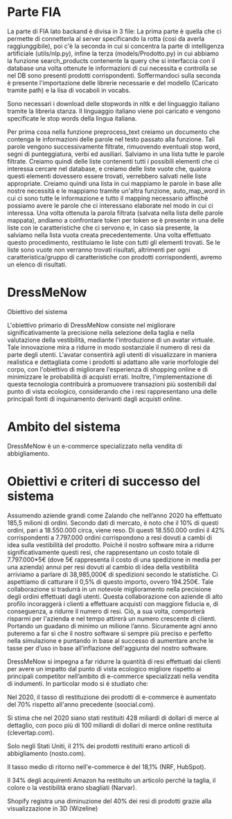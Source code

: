 # Parte FIA

La parte di FIA lato backand è divisa in 3 file: La prima parte è quella che ci permette di connetterla al server specificando la rotta (così da averla raggiunggibile), poi c'è la seconda in cui si concentra la parte di intelligenza artificiale (utils/nlp.py), infine la terza  (models/Prodotto.py) in cui abbiamo la funzione search_products contenente la query che si interfaccia con il database una volta ottenute le informazioni di cui necessita e controlla se nel DB sono presenti prodotti corrispondenti. Soffermandoci sulla seconda è presente l'importazione delle librerie necessarie e del modello (Caricato tramite path) e la lisa di vocaboli in vocabs.

Sono necessari i download delle stopwords in nltk e del linguaggio italiano tramite la libreria stanza. Il linguaggio italiano viene poi caricato e vengono specificate le stop words della lingua italiana.

Per prima cosa nella funzione preprocess_text creiamo un documento che contenga le informazioni delle parole nel testo passato alla funzione.
Tali parole vengono successivamente filtrate, rimuovendo eventuali stop word, segni di punteggiatura, verbi ed ausiliari.
Salviamo in una lista tutte le parole filtrate.
Creiamo quindi delle liste contenenti tutti i possibili elementi che ci interessa cercare nel database, e creiamo delle liste vuote che, qualora questi elementi dovessero essere trovati, verrebbero salvati nelle liste appropriate. 
Creiamo quindi una lista in cui mappiamo le parole in base alle nostre necessità e le mappiamo tramite un'altra funzione, auto_map_word in cui ci sono tutte le informazione e tutto il mapping necessario affinché possiamo avere le parole che ci interessano elaborate nel modo in cui ci interessa.
Una volta ottenuta la parola filtrata (salvata nella lista delle parole mappata), andiamo a confrontare token per token se è presente in una delle liste con le caratteristiche che ci servono e, in caso sia presente, la salviamo nella lista vuota creata precedentemente.
Una volta effettuato questo procedimento, restituiamo le liste con tutti gli elementi trovati. Se le liste sono vuote non verranno trovati risultati, altrimenti per ogni caratteristica/gruppo di caratteristiche con prodotti corrispondenti, avremo un elenco di risultati.


# DressMeNow

Obiettivo del sistema 

L'obiettivo primario di DressMeNow consiste nel migliorare significativamente la precisione nella selezione della taglia e nella valutazione della vestibilità, mediante l'introduzione di un avatar virtuale. Tale innovazione mira a ridurre in modo sostanziale il numero di resi da parte degli utenti. L'avatar consentirà agli utenti di visualizzare in maniera realistica e dettagliata come i prodotti si adattano alle varie morfologie del corpo, con l'obiettivo di migliorare l'esperienza di shopping online e di minimizzare le probabilità di acquisti errati. Inoltre, l'implementazione di questa tecnologia contribuirà a promuovere transazioni più sostenibili dal punto di vista ecologico, considerando che i resi rappresentano una delle principali fonti di inquinamento derivanti dagli acquisti online. 

 

# Ambito del sistema 

DressMeNow è un e-commerce specializzato nella vendita di abbigliamento. 

 

# Obiettivi e criteri di successo del sistema 

Assumendo aziende grandi come Zalando che nell’anno 2020 ha effettuato 185,5 milioni di ordini. Secondo dati di mercato, è noto che il 10% di questi ordini, pari a 18.550.000 circa, viene reso. Di questi 18.550.000 ordini il 42% corrispondenti a 7.797.000 ordini corrispondono a resi dovuti a cambi di idea sulla vestibilità del prodotto. Poiché il nostro software mira a ridurre significativamente questi resi, che rappresentano un costo totale di 7.797.000*5€ (dove 5€ rappresenta il costo di una spedizione in media per una azienda) annui per resi dovuti al cambio di idea della vestibilità arriviamo a parlare di 38,985,000€ di spedizioni secondo le statistiche. Ci aspettiamo di catturare il 0,5% di questo importo, ovvero 194.250€. Tale collaborazione si tradurrà in un notevole miglioramento nella precisione degli ordini effettuati dagli utenti. Questa collaborazione con aziende di alto profilo incoraggerà i clienti a effettuare acquisti con maggiore fiducia e, di conseguenza, a ridurre il numero di resi. Ciò, a sua volta, comporterà risparmi per l'azienda e nel tempo attirerà un numero crescente di clienti. Portando un guadano di minimo un milione l’anno. Sicuramente agni anno puteremo a far sì che il nostro software sì sempre più preciso e perfetto nella simulazione e puntando in base al successo di aumentare anche le tasse per d’uso in base all’inflazione dell'aggiunta del nostro software. 

 
DressMeNow si impegna a far ridurre la quantità di resi effettuati dai clienti per avere un impatto dal punto di vista ecologico migliore rispetto ai principali competitor nell’ambito di e-commerce specializzati nella vendita di indumenti. In particolar modo si è studiato che: 

Nel 2020, il tasso di restituzione dei prodotti di e-commerce è aumentato del 70% rispetto all'anno precedente (soocial.com). 

Si stima che nel 2020 siano stati restituiti 428 miliardi di dollari di merce al dettaglio, con poco più di 100 miliardi di dollari di merce online restituita (clevertap.com). 

Solo negli Stati Uniti, il 21% dei prodotti restituiti erano articoli di abbigliamento (nosto.com). 

Il tasso medio di ritorno nell'e-commerce è del 18,1% (NRF, HubSpot). 

Il 34% degli acquirenti Amazon ha restituito un articolo perché la taglia, il colore o la vestibilità erano sbagliati (Narvar). 

Shopify registra una diminuzione del 40% dei resi di prodotti grazie alla visualizzazione in 3D (Wizeline) 
